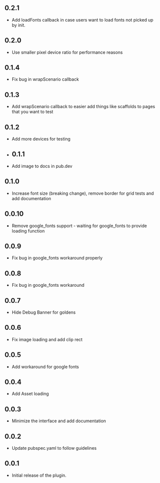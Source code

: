 ## 0.2.1

* Add loadFonts callback in case users want to load fonts not picked up by init.

## 0.2.0

* Use smaller pixel device ratio for performance reasons

## 0.1.4

* Fix bug in wrapScenario callback

## 0.1.3

* Add wrapScenario callback to easier add things like scaffolds to pages that you want to test

## 0.1.2

* Add more devices for testing

* ## 0.1.1

* Add image to docs in pub.dev

## 0.1.0

* Increase font size (breaking change), remove border for grid tests and add documentation

## 0.0.10

* Remove google_fonts support - waiting for google_fonts to provide loading function

## 0.0.9

* Fix bug in google_fonts workaround properly

## 0.0.8

* Fix bug in google_fonts workaround

## 0.0.7

* Hide Debug Banner for goldens

## 0.0.6

* Fix image loading and add clip rect

## 0.0.5

* Add workaround for google fonts

## 0.0.4

* Add Asset loading

## 0.0.3

* Minimize the interface and add documentation

## 0.0.2

* Update pubspec.yaml to follow guidelines

## 0.0.1

* Initial release of the plugin.
